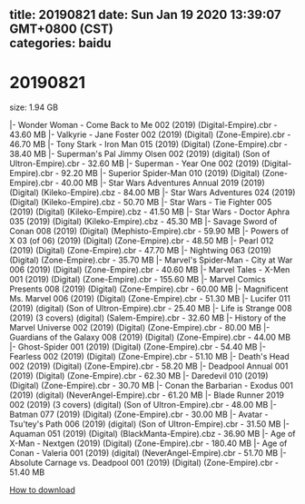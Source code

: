 
title: 20190821
date: Sun Jan 19 2020 13:39:07 GMT+0800 (CST)    
categories: baidu
---

# 20190821
size: 1.94 GB
 
 
|- Wonder Woman - Come Back to Me 002 (2019) (Digital-Empire).cbr - 43.60 MB
|- Valkyrie - Jane Foster 002 (2019) (Digital) (Zone-Empire).cbr - 46.70 MB
|- Tony Stark - Iron Man 015 (2019) (Digital) (Zone-Empire).cbr - 38.40 MB
|- Superman's Pal Jimmy Olsen 002 (2019) (digital) (Son of Ultron-Empire).cbr - 32.60 MB
|- Superman - Year One 002 (2019) (Digital-Empire).cbr - 92.20 MB
|- Superior Spider-Man 010 (2019) (Digital) (Zone-Empire).cbr - 40.00 MB
|- Star Wars Adventures Annual 2019 (2019) (Digital) (Kileko-Empire).cbz - 84.00 MB
|- Star Wars Adventures 024 (2019) (Digital) (Kileko-Empire).cbz - 50.70 MB
|- Star Wars - Tie Fighter 005 (2019) (Digital) (Kileko-Empire).cbz - 41.50 MB
|- Star Wars - Doctor Aphra 035 (2019) (Digital) (Kileko-Empire).cbz - 45.30 MB
|- Savage Sword of Conan 008 (2019) (Digital) (Mephisto-Empire).cbr - 59.90 MB
|- Powers of X 03 (of 06) (2019) (Digital) (Zone-Empire).cbr - 48.50 MB
|- Pearl 012 (2019) (Digital) (Zone-Empire).cbr - 47.70 MB
|- Nightwing 063 (2019) (Digital) (Zone-Empire).cbr - 35.70 MB
|- Marvel's Spider-Man - City at War 006 (2019) (Digital) (Zone-Empire).cbr - 40.60 MB
|- Marvel Tales - X-Men 001 (2019) (Digital) (Zone-Empire).cbr - 155.60 MB
|- Marvel Comics Presents 008 (2019) (Digital) (Zone-Empire).cbr - 60.00 MB
|- Magnificent Ms. Marvel 006 (2019) (Digital) (Zone-Empire).cbr - 51.30 MB
|- Lucifer 011 (2019) (digital) (Son of Ultron-Empire).cbr - 25.40 MB
|- Life is Strange 008 (2019) (3 covers) (digital) (Salem-Empire).cbr - 32.60 MB
|- History of the Marvel Universe 002 (2019) (Digital) (Zone-Empire).cbr - 80.00 MB
|- Guardians of the Galaxy 008 (2019) (Digital) (Zone-Empire).cbr - 44.00 MB
|- Ghost-Spider 001 (2019) (Digital) (Zone-Empire).cbr - 54.40 MB
|- Fearless 002 (2019) (Digital) (Zone-Empire).cbr - 51.10 MB
|- Death's Head 002 (2019) (Digital) (Zone-Empire).cbr - 58.20 MB
|- Deadpool Annual 001 (2019) (Digital) (Zone-Empire).cbr - 62.30 MB
|- Daredevil 010 (2019) (Digital) (Zone-Empire).cbr - 30.70 MB
|- Conan the Barbarian - Exodus 001 (2019) (digital) (NeverAngel-Empire).cbr - 61.20 MB
|- Blade Runner 2019 002 (2019) (3 covers) (digital) (Son of Ultron-Empire).cbr - 48.00 MB
|- Batman 077 (2019) (Digital) (Zone-Empire).cbr - 30.00 MB
|- Avatar - Tsu'tey's Path 006 (2019) (digital) (Son of Ultron-Empire).cbr - 31.50 MB
|- Aquaman 051 (2019) (Digital) (BlackManta-Empire).cbz - 36.90 MB
|- Age of X-Man - Nextgen (2019) (Digital) (Zone-Empire).cbr - 180.40 MB
|- Age of Conan - Valeria 001 (2019) (digital) (NeverAngel-Empire).cbr - 51.70 MB
|- Absolute Carnage vs. Deadpool 001 (2019) (Digital) (Zone-Empire).cbr - 51.40 MB

[How to download](https://bpcam.bemobtrk.com/go/2ceec3aa-1ca2-46d6-b9ff-aaa5c184517c?jno=3320)